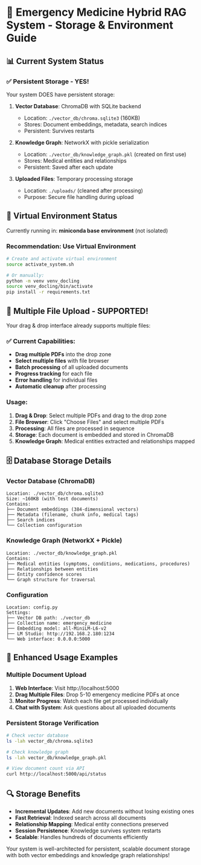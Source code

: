 # 🏥 Emergency Medicine Hybrid RAG System - Storage & Environment Guide

## 📊 Current System Status

### ✅ **Persistent Storage - YES!**
Your system DOES have persistent storage:

1. **Vector Database**: ChromaDB with SQLite backend
   - Location: `./vector_db/chroma.sqlite3` (160KB)
   - Stores: Document embeddings, metadata, search indices
   - Persistent: Survives restarts

2. **Knowledge Graph**: NetworkX with pickle serialization
   - Location: `./vector_db/knowledge_graph.pkl` (created on first use)
   - Stores: Medical entities and relationships
   - Persistent: Saved after each update

3. **Uploaded Files**: Temporary processing storage
   - Location: `./uploads/` (cleaned after processing)
   - Purpose: Secure file handling during upload

## 🔧 **Virtual Environment Status**
Currently running in: **miniconda base environment** (not isolated)

### Recommendation: Use Virtual Environment
```bash
# Create and activate virtual environment
source activate_system.sh

# Or manually:
python -m venv venv_docling
source venv_docling/bin/activate
pip install -r requirements.txt
```

## 📁 **Multiple File Upload - SUPPORTED!**
Your drag & drop interface already supports multiple files:

### ✅ Current Capabilities:
- **Drag multiple PDFs** into the drop zone
- **Select multiple files** with file browser
- **Batch processing** of all uploaded documents
- **Progress tracking** for each file
- **Error handling** for individual files
- **Automatic cleanup** after processing

### Usage:
1. **Drag & Drop**: Select multiple PDFs and drag to the drop zone
2. **File Browser**: Click "Choose Files" and select multiple PDFs
3. **Processing**: All files are processed in sequence
4. **Storage**: Each document is embedded and stored in ChromaDB
5. **Knowledge Graph**: Medical entities extracted and relationships mapped

## 🗄️ **Database Storage Details**

### Vector Database (ChromaDB)
```
Location: ./vector_db/chroma.sqlite3
Size: ~160KB (with test documents)
Contains:
├── Document embeddings (384-dimensional vectors)
├── Metadata (filename, chunk info, medical tags)
├── Search indices
└── Collection configuration
```

### Knowledge Graph (NetworkX + Pickle)
```
Location: ./vector_db/knowledge_graph.pkl
Contains:
├── Medical entities (symptoms, conditions, medications, procedures)
├── Relationships between entities
├── Entity confidence scores
└── Graph structure for traversal
```

### Configuration
```
Location: config.py
Settings:
├── Vector DB path: ./vector_db
├── Collection name: emergency_medicine
├── Embedding model: all-MiniLM-L6-v2
├── LM Studio: http://192.168.2.180:1234
└── Web interface: 0.0.0.0:5000
```

## 🚀 **Enhanced Usage Examples**

### Multiple Document Upload
1. **Web Interface**: Visit http://localhost:5000
2. **Drag Multiple Files**: Drop 5-10 emergency medicine PDFs at once
3. **Monitor Progress**: Watch each file get processed individually
4. **Chat with System**: Ask questions about all uploaded documents

### Persistent Storage Verification
```bash
# Check vector database
ls -lah vector_db/chroma.sqlite3

# Check knowledge graph
ls -lah vector_db/knowledge_graph.pkl

# View document count via API
curl http://localhost:5000/api/status
```

## 🔍 **Storage Benefits**
- **Incremental Updates**: Add new documents without losing existing ones
- **Fast Retrieval**: Indexed search across all documents
- **Relationship Mapping**: Medical entity connections preserved
- **Session Persistence**: Knowledge survives system restarts
- **Scalable**: Handles hundreds of documents efficiently

Your system is well-architected for persistent, scalable document storage with both vector embeddings and knowledge graph relationships!